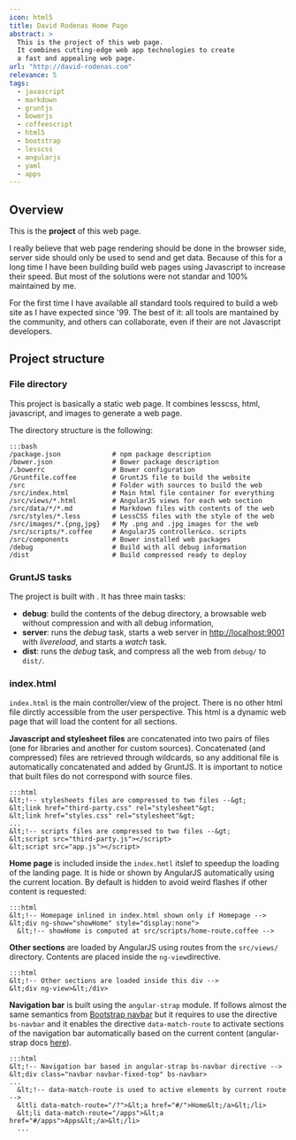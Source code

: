 ```yaml
---
icon: html5
title: David Rodenas Home Page
abstract: >
  This is the project of this web page.
  It combines cutting-edge web app technologies to create
  a fast and appealing web page.
url: "http://david-rodenas.com"
relevance: 5
tags:
  - javascript
  - markdown
  - gruntjs
  - bowerjs
  - coffeescript
  - html5
  - bootstrap
  - lesscss
  - angularjs
  - yaml
  - apps
---
```

## Overview

This is the **project** of this web page.

I really believe that web page rendering should be
done in the browser side, server side should only
be used to send and get data. Because of this
for a long time I have been building 
build web pages using Javascript to increase their speed. 
But most of the solutions were not standar
and 100% maintained by me.

For the first time I have available all standard
tools required to build a web site as I have expected
since '99. The best of it: 
all tools are mantained by the community,
and others can collaborate, even if their 
are not Javascript developers.

## Project structure

### File directory

This project is basically a static web page.
It combines lesscss, html, javascript, and images
to generate a web page.

The directory structure is the following:

    :::bash
	/package.json             # npm package description
	/bower.json               # Bower package description
	/.bowerrc                 # Bower configuration
	/Gruntfile.coffee         # GruntJS file to build the website
	/src                      # Folder with sources to build the web
	/src/index.html           # Main html file container for everything
	/src/views/*.html         # AngularJS views for each web section
	/src/data/*/*.md          # Markdown files with contents of the web
	/src/styles/*.less        # LessCSS files with the style of the web
	/src/images/*.{png,jpg}   # My .png and .jpg images for the web
	/src/scripts/*.coffee     # AngularJS controller&co. scripts
    /src/components           # Bower installed web packages
	/debug                    # Build with all debug information
	/dist                     # Build compressed ready to deploy

<!-- */ <- this is here because of bash -->
### GruntJS tasks

The project is built with
<resource-link basename="gruntjs"></resource-link>.
It has three main tasks:

- **debug**: build the contents of the debug directory, 
  a browsable web without compression and with all
  debug information,
- **server**: runs the *debug* task, starts a web
  server in [http://localhost:9001](http://localhost:9001)
  with *livereload*, and starts a *watch* task.
- **dist**: runs the *debug* task, and compress
  all the web from `debug/` to `dist/`.

### index.html

`index.html` is the main controller/view of the project.
There is no other html file dirctly accessible 
from the user perspective. 
This html is a dynamic web page that will load the 
content for all sections.

**Javascript and stylesheet files** are concatenated
into two pairs of files (one for libraries and another
for custom sources). Concatenated (and compressed) files
are retrieved through wildcards, so any additional file
is automatically concatenated and added by GruntJS.
It is important to notice that built files do not
correspond with source files.

    :::html
	&lt;!-- stylesheets files are compressed to two files --&gt;    
	&lt;link href="third-party.css" rel="stylesheet"&gt;
    &lt;link href="styles.css" rel="stylesheet"&gt;
    ...
	&lt;!-- scripts files are compressed to two files --&gt;    
    &lt;script src="third-party.js"></script>
    &lt;script src="app.js"></script>


**Home page** is included inside the `index.hmtl` itslef
to speedup the loading of the landing page. 
It is hide or shown by AngularJS automatically
using the current location. By default is hidden to avoid 
weird flashes if other content is requested:

    :::html
    &lt;!-- Homepage inlined in index.html shown only if Homepage -->
    &lt;div ng-show="showHome" style="display:none">
      &lt;!-- showHome is computed at src/scripts/home-route.coffee -->

**Other sections** are loaded by AngularJS 
using routes from the `src/views/` directory.
Contents are placed inside the `ng-view`directive.

    :::html
    &lt;!-- Other sections are loaded inside this div -->
    &lt;div ng-view>&lt;/div>
	
**Navigation bar** is built using the `angular-strap` module.
If follows almost the same semantics from 
[Bootstrap navbar](http://twitter.github.io/bootstrap/components.html#navbar)
but it requires to use the directive `bs-navbar`
and it enables the directive `data-match-route` to activate
sections of the navigation bar automatically based on the current content
(angular-strap docs [here](http://mgcrea.github.io/angular-strap/#/navbar)).

    :::html
	&lt;!-- Navigation bar based in angular-strap bs-navbar directive -->
    &lt;div class="navbar navbar-fixed-top" bs-navbar>
    ...
      &lt;!-- data-match-route is used to active elements by current route -->
      &ltli data-match-route="/?">&lt;a href="#/">Home&lt;/a>&lt;/li>
      &lt;li data-match-route="/apps">&lt;a href="#/apps">Apps&lt;/a>&lt;/li>
      ...
	




